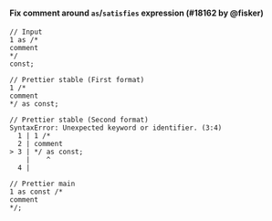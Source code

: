 #### Fix comment around `as`/`satisfies` expression (#18162 by @fisker)

<!-- prettier-ignore -->
```tsx
// Input
1 as /*
comment
*/
const;

// Prettier stable (First format)
1 /*
comment
*/ as const;

// Prettier stable (Second format)
SyntaxError: Unexpected keyword or identifier. (3:4)
  1 | 1 /*
  2 | comment
> 3 | */ as const;
    |    ^
  4 |

// Prettier main
1 as const /*
comment
*/;
```

